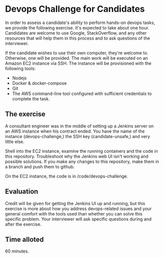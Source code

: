 # Devops Challenge for Candidates

In order to assess a candidate's ability to perform hands-on devops tasks, we provide the following exercise. It's expected to take about one hour. Candidates are welcome to use Google, StackOverflow, and any other resources that will help them in this process and to ask questions of the interviewer.

If the candidate wishes to use their own computer, they're welcome to. Otherwise, one will be provided. The main work will be executed on an Amazon EC2 instance via SSH. The instance will be provisioned with the following tools:

* Nodejs
* Docker & docker-compose
* Git
* The AWS command-line tool configured with sufficient credentials to complete the task.

## The exercise

A consultant engineer was in the middle of setting up a Jenkins server on an AWS instance when his contract ended. You have the name of the instance (devops-challenge,) the SSH key (candidate-unsafe,) and very little else.

Shell into the EC2 instance, examine the running containers and the code in this repository. Troubleshoot why the Jenkins web UI isn't working and possible solutions. If you make any changes to this repository, make them in a branch and push them to github.

On the EC2 instance, the code is in /code/devops-challenge.

## Evaluation

Credit will be given for getting the Jenkins UI up and running, but this exercise is more about how you address devops-related issues and your general comfort with the tools used than whether you can solve this specific problem. Your interviewer will ask specific questions during and after the exercise.

## Time alloted

60 minutes.
